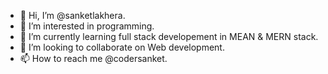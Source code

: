 - 👋 Hi, I’m @sanketlakhera.
- 👀 I’m interested in programming.
- 🌱 I’m currently learning full stack developement in MEAN & MERN stack.
- 💞️ I’m looking to collaborate on Web development.
- 📫 How to reach me @codersanket.

<!---
sanketlakhera/sanketlakhera is a ✨ special ✨ repository because its `README.md` (this file) appears on your GitHub profile.
You can click the Preview link to take a look at your changes.
--->
